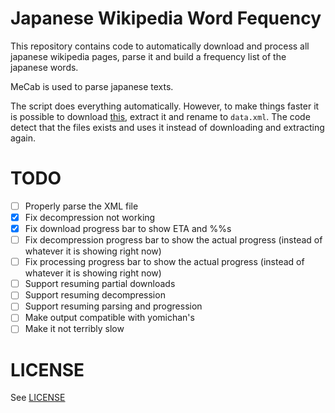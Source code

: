 # Japanese Wikipedia Word Fequency

This repository contains code to automatically download and process all
japanese wikipedia pages, parse it and build a frequency list of the japanese
words.

MeCab is used to parse japanese texts.

The script does everything automatically. However, to make things faster
it is possible to download
[this](https://dumps.wikimedia.org/jawiki/latest/jawiki-latest-pages-articles.xml.bz2),
extract it and rename to `data.xml`. The code detect that the files exists and
uses it instead of downloading and extracting again.

# TODO

- [ ] Properly parse the XML file
- [x] Fix decompression not working
- [x] Fix download progress bar to show ETA and %%s
- [ ] Fix decompression progress bar to show the actual progress (instead of whatever it is showing right now)
- [ ] Fix processing progress bar to show the actual progress (instead of whatever it is showing right now)
- [ ] Support resuming partial downloads
- [ ] Support resuming decompression
- [ ] Support resuming parsing and progression
- [ ] Make output compatible with yomichan's
- [ ] Make it not terribly slow

# LICENSE

See [LICENSE](LICENSE)
